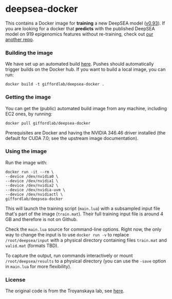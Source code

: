 # deepsea-docker 

This contains a Docker image for **training** a new DeepSEA model ([v0.93](http://deepsea.princeton.edu/media/code/deepsea.v0.93.tar.gz)). If you are looking for a docker that **predicts** with the published DeepSEA model on 919 epigenomics features without re-training, check out [our another repo](https://github.com/gifford-lab/deepsea-predict-docker).

### Building the image

We have set up an automated build
[here](https://hub.docker.com/r/giffordlab/deepsea-docker/).  Pushes
should automatically trigger builds on the Docker hub.  If you want to
build a local image, you can run:

    docker build -t giffordlab/deepsea-docker .

### Getting the image

You can get the (public) automated build image from any machine,
including EC2 ones, by running:

    docker pull giffordlab/deepsea-docker

Prerequisites are Docker and having the NVIDIA 346.46 driver installed
(the default for CUDA 7.0; see the upstream image documentation).

### Using the image

Run the image with:

    docker run -it --rm \
    --device /dev/nvidia0 \
    --device /dev/nvidia1 \
    --device /dev/nvidia2 \
    --device /dev/nvidia-uvm \
    --device /dev/nvidiactl \
    giffordlab/deepsea-docker

This will launch the training script (`main.lua`) with a subsampled input file
that's part of the image (`train.mat`).  Their full training input
file is around 4 GB and therefore is not on Github.

Check the `main.lua` source for command-line options.  Right now, the
only way to change the input is to use `docker run -v` to replace
`/root/deepsea/input` with a physical directory containing files
`train.mat` and `valid.mat` (formats TBD).

To capture the output, run commands interactively or mount
`/root/deepsea/results` to a physical directory (you can use the
`-save` option in `main.lua` for more flexibility).

### License

The original code is from the Troyanskaya lab, see
[here](http://deepsea.princeton.edu/).
